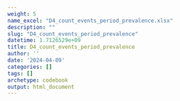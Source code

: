 ```yaml
---
weight: 5
name_excel: "D4_count_events_period_prevalence.xlsx"
description: ""
slug: "D4_count_events_period_prevalence"
datetime: 1.7126529e+09
title: D4_count_events_period_prevalence
author: ''
date: '2024-04-09'
categories: []
tags: []
archetype: codebook
output: html_document
---
```


<div class="tabcontent"></div>
